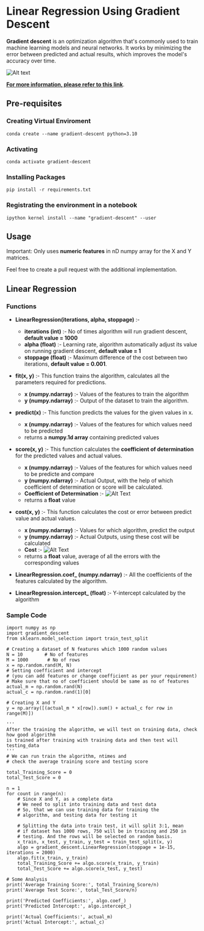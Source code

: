 # Linear Regression Using Gradient Descent
**Gradient descent** is an optimization algorithm that's commonly used to train machine learning models and neural networks. It works by minimizing the error between predicted and actual results, which improves the model's accuracy over time.

![Alt text](https://miro.medium.com/v2/resize:fit:720/format:webp/1*yUYZ1j2toATCYnKasSncmg.png)

[**For more information, please refer to this link**](https://medium.com/@kavita_gupta/gradient-descent-simplified-for-machine-learning-mastery-407201dae91c).

## Pre-requisites
### Creating Virtual Enviroment
```
conda create --name gradient-descent python=3.10
```
### Activating
```
conda activate gradient-descent
```
### Installing Packages
```
pip install -r requirements.txt
```
### Registrating the environment in a notebook
```
ipython kernel install --name "gradient-descent" --user
```

## Usage
Important: Only uses **numeric features** in nD numpy array for the X and Y matrices.

Feel free to create a pull request with the additional implementation.

## Linear Regression

### Functions
- **LinearRegression(iterations, alpha, stoppage)** :- 
    - **iterations (int)** :- No of times algorithm will run gradient descent, **default value = 1000**
    - **alpha (float)** :- Learning rate, algorithm automatically adjust its value on running gradient descent, **default value = 1**
    - **stoppage (float)** :- Maximum difference of the cost between two iterations, **default value = 0.001**.

- **fit(x, y)** :- This function trains the algorithm, calculates all the parameters required for predictions.
    - **x (numpy.ndarray)** :- Values of the features to train the algorithm
    - **y (numpy.ndarray)** :- Output of the dataset to train the algorithm.

- **predict(x)** :- This function predicts the values for the given values in x.
    - **x (numpy.ndarray)** :- Values of the features for which values need to be predicted
    - returns a **numpy.1d array** containing predicted values

- **score(x, y)** :- This function calculates the **coefficient of determination** for the predicted values and actual values.
    - **x (numpy.ndarray)** :- Values of the features for which values need to be predicte and compare
    - **y (numpy.ndarray)** :- Actual Output, with the help of which coefficient of determination or score will be calculated.
    - **Coefficient of Determination** :- 
    ![Alt Text](https://editor.analyticsvidhya.com/uploads/978019.PNG)
    - returns a **float** value

- **cost(x, y)** :- This function calculates the cost or error between predict value and actual values.
    - **x (numpy.ndarray)** :- Values for which algorithm, predict the output
    - **y (numpy.ndarray)** :- Actual Outputs, using these cost will be calculated
    - **Cost** :- 
    ![Alt Text](https://editor.analyticsvidhya.com/uploads/272996.PNG)
    - returns a **float** value, average of all the errors with the corresponding values
- **LinearRegression.coef_ (numpy.ndarray)** :- All the coefficients of the features calculated by the algorithm.
- **LinearRegression.intercept_ (float)** :- Y-intercept calculated by the algorithm

### Sample Code
```
import numpy as np
import gradient_descent
from sklearn.model_selection import train_test_split

# Creating a dataset of N features which 1000 random values
N = 10        # No of features
M = 1000       # No of rows
x = np.random.rand(M, N)
# Setting coefficient and intercept 
# (you can add features or change coefficient as per your requirement)
# Make sure that no of coefficient should be same as no of features
actual_m = np.random.rand(N)
actual_c = np.random.rand(1)[0]

# Creating X and Y
y = np.array([(actual_m * x[row]).sum() + actual_c for row in range(M)])

'''
After the training the algorithm, we will test on training data, check how good algorithm
is trained after training with training data and then test will testing_data
'''
# We can run train the algorithm, ntimes and
# check the average training score and testing score

total_Training_Score = 0
total_Test_Score = 0

n = 1
for count in range(n):
    # Since X and Y, as a complete data
    # We need to split into training data and test data
    # So, that we can use training data for training the
    # algorithm, and testing data for testing it

    # Splitting the data into train test, it will split 3:1, mean
    # if dataset has 1000 rows, 750 will be in training and 250 in
    # testing. And the rows will be selected on random basis.
    x_train, x_test, y_train, y_test = train_test_split(x, y)
    algo = gradient_descent.LinearRegression(stoppage = 1e-15, iterations = 2000)
    algo.fit(x_train, y_train)
    total_Training_Score += algo.score(x_train, y_train)
    total_Test_Score += algo.score(x_test, y_test)

# Some Analysis
print('Average Training Score:', total_Training_Score/n)
print('Average Test Score:', total_Test_Score/n)

print('Predicted Coefficients:', algo.coef_)
print('Predicted Intercept:', algo.intercept_)

print('Actual Coefficients:', actual_m)
print('Actual Intercept:', actual_c)
```